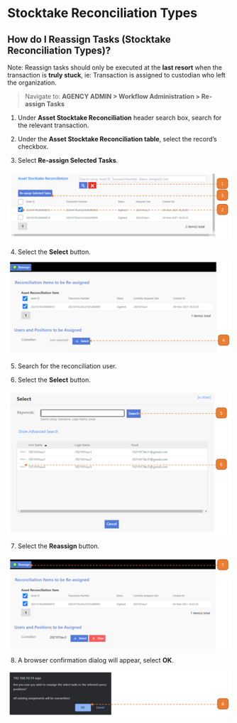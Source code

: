 # Stocktake Reconciliation Types

## How do I Reassign Tasks (Stocktake Reconciliation Types)?

Note: Reassign tasks should only be executed at the **last resort** when the transaction is **truly stuck**, ie: Transaction is assigned to custodian who left the organization. 

> Navigate to: **AGENCY ADMIN > Workflow Administration > Re-assign Tasks**

1. Under **Asset Stocktake Reconciliation** header search box, search for the relevant transaction.

2. Under the **Asset Stocktake Reconciliation table**, select the record’s checkbox.

3. Select **Re-assign Selected Tasks**.

![](images/StocktakeRecon.png "StocktakeRecon")

4. Select the **Select** button.

![](images/StocktakeRecon2.png "StocktakeRecon2")

5. Search for the reconciliation user.

6. Select the **Select** button.

![](images/StocktakeRecon3.png "StocktakeRecon3")

7. Select the **Reassign** button.

![](images/StocktakeRecon4.png "StocktakeRecon4")

8. A browser confirmation dialog will appear, select **OK**.

![](images/StocktakeRecon5.png "StocktakeRecon5")